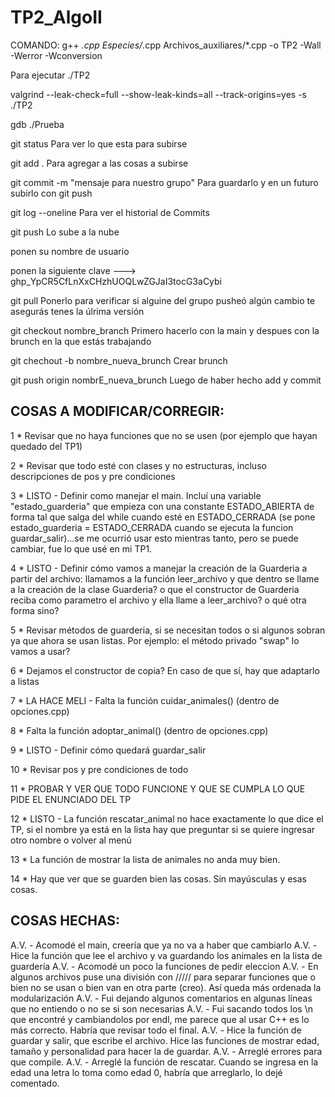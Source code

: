 # TP2_AlgoII

COMANDO: g++ *.cpp Especies/*.cpp Archivos_auxiliares/*.cpp -o TP2 -Wall -Werror -Wconversion

Para ejecutar ./TP2

valgrind --leak-check=full --show-leak-kinds=all --track-origins=yes -s ./TP2

gdb ./Prueba

git status                                   Para ver lo que esta para subirse

git add .                                    Para agregar a las cosas a subirse

git commit -m "mensaje para nuestro grupo"   Para guardarlo y en un futuro subirlo con git push

git log --oneline                            Para ver el historial de Commits

git push                                     Lo sube a la nube 

ponen su nombre de usuario

ponen la siguiente clave --->  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

git pull                                     Ponerlo para verificar si alguine del grupo pusheó algún cambio
                                                te asegurás tenes la úlrima versión

git checkout nombre_branch                   Primero hacerlo con la main y despues con la brunch en la que estás trabajando

git chechout -b nombre_nueva_brunch          Crear brunch

git push origin nombrE_nueva_brunch          Luego de haber hecho add y commit

## COSAS A MODIFICAR/CORREGIR:

1 * Revisar que no haya funciones que no se usen (por ejemplo que hayan quedado del TP1)

2 * Revisar que todo esté con clases y no estructuras, incluso descripciones de pos y pre condiciones

3 * LISTO - Definir como manejar el main. Incluí una variable "estado_guarderia" que empieza con una constante ESTADO_ABIERTA de forma tal que salga del while cuando esté en ESTADO_CERRADA (se pone estado_guarderia = ESTADO_CERRADA cuando se ejecuta la funcion guardar_salir)...se me ocurrió usar esto mientras tanto, pero se puede cambiar, fue lo que usé en mi TP1.

4 * LISTO - Definir cómo vamos a manejar la creación de la Guarderia a partir del archivo: llamamos a la función leer_archivo y que dentro se llame a la creación de la clase Guarderia? o que el constructor de Guarderia reciba como parametro el archivo y ella llame a leer_archivo? o qué otra forma sino?

5 * Revisar métodos de guarderia, si se necesitan todos o si algunos sobran ya que ahora se usan listas. Por ejemplo: el método privado "swap" lo vamos a usar?

6 * Dejamos el constructor de copia? En caso de que sí, hay que adaptarlo a listas

7 * LA HACE MELI - Falta la función cuidar_animales() (dentro de opciones.cpp)

8 * Falta la función adoptar_animal() (dentro de opciones.cpp)

9 * LISTO - Definir cómo quedará guardar_salir

10 * Revisar pos y pre condiciones de todo

11 * PROBAR Y VER QUE TODO FUNCIONE Y QUE SE CUMPLA LO QUE PIDE EL ENUNCIADO DEL TP

12 * LISTO - La función rescatar_animal no hace exactamente lo que dice el TP, si el nombre ya está en la lista hay que preguntar si se quiere ingresar otro nombre o volver al menú

13 * La función de mostrar la lista de animales no anda muy bien.

14 * Hay que ver que se guarden bien las cosas. Sin mayúsculas y esas cosas.


## COSAS HECHAS:

A.V. - Acomodé el main, creería que ya no va a haber que cambiarlo
A.V. - Hice la función que lee el archivo y va guardando los animales en la lista de guardería
A.V. - Acomodé un poco la funciones de pedir eleccion
A.V. - En algunos archivos puse una división con ///// para separar funciones que o bien no se usan o bien van en otra parte (creo). Así queda más ordenada la modularización
A.V. - Fui dejando algunos comentarios en algunas líneas que no entiendo o no se si son necesarias
A.V. - Fui sacando todos los \n que encontré y cambiandolos por endl, me parece que al usar C++ es lo más correcto. Habría que revisar todo el final.
A.V. - Hice la función de guardar y salir, que escribe el archivo. Hice las funciones de mostrar edad, tamaño y personalidad para hacer la de guardar.
A.V. - Arreglé errores para que compile.
A.V. - Arreglé la función de rescatar. Cuando se ingresa en la edad una letra lo toma como edad 0, habría que arreglarlo, lo dejé comentado.